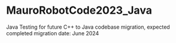 # MauroRobotCode2023_Java

Java Testing for future C++ to Java codebase migration, expected completed migration date: June 2024

